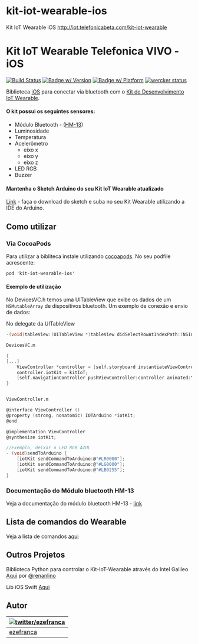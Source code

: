 # kit-iot-wearable-ios
Kit IoT Wearable iOS  http://iot.telefonicabeta.com/kit-iot-wearable


# Kit IoT Wearable Telefonica VIVO - iOS
[![Build Status](http://img.shields.io/travis/ezefranca/kit-iot-wearable-ios.svg?style=flat)](https://travis-ci.org/ezefranca/kit-iot-wearable-ios)
[![Badge w/ Version](https://cocoapod-badges.herokuapp.com/v/kit-iot-wearable-ios/badge.png)](http://cocoadocs.org/docsets/FSK-Arduino-iOS)
[![Badge w/ Platform](https://cocoapod-badges.herokuapp.com/p/kit-iot-wearable-ios/badge.svg)](http://cocoadocs.org/docsets/FSK-Arduino-iOS)
[![wercker status](https://app.wercker.com/status/7d5a33ceed1006aae64e3937f40d2bf1/s "wercker status")](https://app.wercker.com/project/bykey/554b5f78acb272dc78095c87)

Biblioteca [iOS](http://apple.com/) para conectar via bluetooth com o [Kit de Desenvolvimento IoT Wearable](http://iot.telefonicabeta.com/).

#### O kit possui os seguintes sensores:
  * Módulo Bluetooth - ([HM-13](http://www.fasttech.com/product/1827700-hm-13-dual-mode-bluetooth-4-0-ble-spp-le-serial))
  * Luminosidade
  * Temperatura
  * Acelerômetro
    * eixo x
    * eixo y
    * eixo z
  * LED RGB
  * Buzzer


#### Mantenha o Sketch Arduino do seu Kit IoT Wearable atualizado
[Link](https://github.com/telefonicadigital/kit-iot-wearable-arduino) - faça o download do sketch e suba no seu Kit Wearable utilizando a IDE do Arduino.


## Como utilizar

### Via CocoaPods

Para utilizar a bibliteca instale utilizando [cocoapods](http://cocoapods.org/). No seu podfile acrescente:

```
pod 'kit-iot-wearable-ios'
```

#### Exemplo de utilização

No DevicesVC.h temos uma UITableView que exibe os dados de um ```NSMutableArray``` de dispositivos bluetooth.
Um exemplo de conexão e envio de dados:

No delegate da UITableView
```c
-(void)tableView:(UITableView *)tableView didSelectRowAtIndexPath:(NSIndexPath *)indexPath

DevicesVC.m

{
[...]
    ViewController *controller = [self.storyboard instantiateViewControllerWithIdentifier:@"XPTO"];
    controller.iotKit = kitIoT;
    [self.navigationController pushViewController:controller animated:YES];
}


ViewController.m

@interface ViewController ()
@property (strong, nonatomic) IOTArduino *iotKit;
@end

@implementation ViewController
@synthesize iotKit;

//Exemplo, deixar o LED RGB AZUL
- (void)sendToArduino {
    [iotKit sendCommandToArduino:@"#LR0000"];
    [iotKit sendCommandToArduino:@"#LG0000"];
    [iotKit sendCommandToArduino:@"#LB0255"];
}


```
### Documentação do Módulo bluetooth HM-13
Veja a documentação do módulo bluetooth HM-13 - [link](http://www.seeedstudio.com/wiki/images/3/32/Bluetooth_HM-13_en.pdf)


## Lista de comandos do Wearable
Veja a lista de comandos [aqui](https://github.com/telefonicadigital/kit-iot-wearable/wiki/Comandos-padr%C3%B5es-do-Wearable)

## Outros Projetos

Biblioteca Python para controlar o Kit-IoT-Wearable através do Intel Galileo [Aqui](https://github.com/renanlino/wearablePython-galileo) por [@renanlino](https://github.com/renanlino)

Lib iOS Swift [Aqui](https://github.com/telefonicadigital/kit-iot-wearable-ios)

## Autor
| [![twitter/ezefranca](http://1.gravatar.com/avatar/3b4da2efb9fda1566a2907dd551fc907?s=48&d=%3Cpath_to_url%3E&r=PG)](http://twitter.com/ezefranca "Follow @ezefranca on Twitter") |
|---|
| [ezefranca](http://ezefranca.com) |

